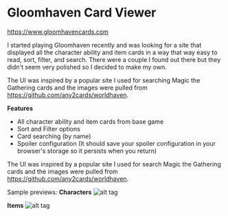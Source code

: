 # Gloomhaven Card Viewer

https://www.gloomhavencards.com

I started playing Gloomhaven recently and was looking for a site that displayed all the character ability and item cards in a way that way easy to read, sort, filter, and search. There were a couple I found out there but they didn't seem very polished so I decided to make my own.

The UI was inspired by a popular site I used for searching Magic the Gathering cards and the images were pulled from https://github.com/any2cards/worldhaven.

**Features**

* All character ability and item cards from base game
* Sort and Filter options
* Card searching (by name)
* Spoiler configuration (It should save your spoiler configuration in your browser's storage so it persists when you return)

The UI was inspired by a popular site I used for search Magic the Gathering cards and the images were pulled from https://github.com/any2cards/worldhaven.

Sample previews:
**Characters**
![alt tag](https://github.com/cmlenius/gloomhaven-card-viewer/blob/main/preview/characters.png)
 
**Items**
![alt tag](https://github.com/cmlenius/gloomhaven-card-viewer/blob/main/preview/items.png)

